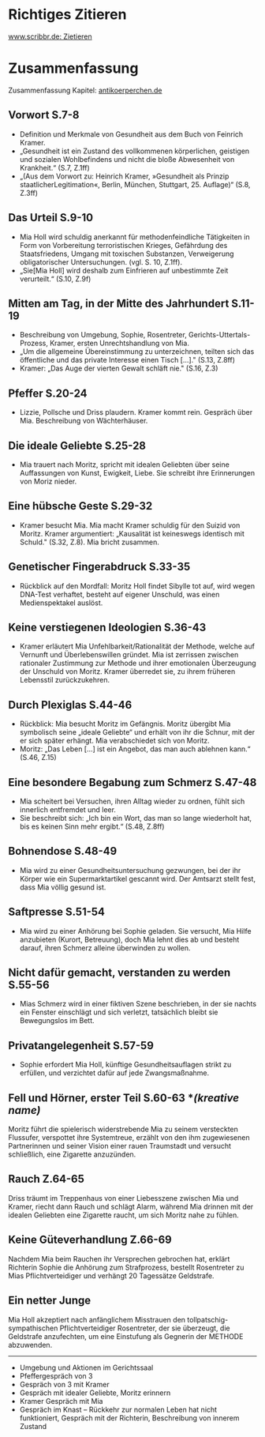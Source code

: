 

# Richtiges Zitieren
[www.scribbr.de: Zietieren](https://www.scribbr.de/richtig-zitieren/zitiertechnik/)


# Zusammenfassung
Zusammenfassung Kapitel: [antikoerperchen.de](https://lyrik.antikoerperchen.de/corpus-delicti-zusammenfassung-kapitel-juli-zeh,text,891.html) 

## Vorwort S.7-8
- Definition und Merkmale von Gesundheit aus dem Buch von Feinrich Kramer.
- „Gesundheit ist ein Zustand des vollkommenen körperlichen, geistigen und sozialen Wohlbefindens und nicht die bloße Abwesenheit von Krankheit.“ (S.7, Z.1ff)
- „(Aus dem Vorwort zu: Heinrich Kramer, »Gesundheit als Prinzip staatlicherLegitimation«, Berlin, München, Stuttgart, 25. Auflage)“ (S.8, Z.3ff)

## Das Urteil S.9-10
- Mia Holl wird schuldig anerkannt für methodenfeindliche Tätigkeiten in Form von Vorbereitung terroristischen Krieges, Gefährdung des Staatsfriedens, Umgang mit toxischen Substanzen, Verweigerung obligatorischer Untersuchungen. (vgl. S. 10, Z.1ff).
- „Sie[Mia Holl] wird deshalb zum Einfrieren auf unbestimmte Zeit verurteilt.“ (S.10, Z.9f)

## Mitten am Tag, in der Mitte des Jahrhundert S.11-19
- Beschreibung von Umgebung, Sophie, Rosentreter, Gerichts-Uttertals-Prozess, Kramer, ersten Unrechtshandlung von Mia.
- „Um die allgemeine Übereinstimmung zu unterzeichnen, teilten sich das öffentliche und das private Interesse einen Tisch [...]." (S.13, Z.8ff)
- Kramer: „Das Auge der vierten Gewalt schläft nie." (S.16, Z.3)

## Pfeffer S.20-24
- Lizzie, Pollsche und Driss plaudern. Kramer kommt rein. Gespräch über Mia. Beschreibung von Wächterhäuser.

## Die ideale Geliebte S.25-28
- Mia trauert nach Moritz, spricht mit idealen Geliebten über seine Auffassungen von Kunst, Ewigkeit, Liebe. Sie schreibt ihre Erinnerungen von Moriz nieder. 

## Eine hübsche Geste S.29-32
- Kramer besucht Mia. Mia macht Kramer schuldig für den Suizid von Moritz. Kramer argumentiert: „Kausalität ist keineswegs identisch mit Schuld." (S.32, Z.8). Mia bricht zusammen.

## Genetischer Fingerabdruck S.33-35
- Rückblick auf den Mordfall: Moritz Holl findet Sibylle tot auf, wird wegen DNA-Test verhaftet, besteht auf eigener Unschuld, was einen Medienspektakel auslöst.

## Keine verstiegenen Ideologien S.36-43
- Kramer erläutert Mia Unfehlbarkeit/Rationalität der Methode, welche auf Vernunft und Überlebenswillen gründet. Mia ist zerrissen zwischen rationaler Zustimmung zur Methode und ihrer emotionalen Überzeugung der Unschuld von Moritz. Kramer überredet sie, zu ihrem früheren Lebensstil zurückzukehren.

## Durch Plexiglas S.44-46
- Rückblick: Mia besucht Moritz im Gefängnis. Moritz übergibt Mia symbolisch seine „ideale Geliebte“ und erhält von ihr die Schnur, mit der er sich später erhängt. Mia verabschiedet sich von Moritz.
- Moritz: „Das Leben [...] ist ein Angebot, das man auch ablehnen kann.“ (S.46, Z.15)

## Eine besondere Begabung zum Schmerz S.47-48
- Mia scheitert bei Versuchen, ihren Alltag wieder zu ordnen, fühlt sich innerlich entfremdet und leer.
- Sie beschreibt sich: „Ich bin ein Wort, das man so lange wiederholt hat, bis es keinen Sinn mehr ergibt.“ (S.48, Z.8ff)

## Bohnendose S.48-49
- Mia wird zu einer Gesundheitsuntersuchung gezwungen, bei der ihr Körper wie ein Supermarktartikel gescannt wird. Der Amtsarzt stellt fest, dass Mia völlig gesund ist.

## Saftpresse S.51-54
- Mia wird zu einer Anhörung bei Sophie geladen. Sie versucht, Mia Hilfe anzubieten (Kurort, Betreuung), doch Mia lehnt dies ab und besteht darauf, ihren Schmerz alleine überwinden zu wollen.

## Nicht dafür gemacht, verstanden zu werden S.55-56
- Mias Schmerz wird in einer fiktiven Szene beschrieben, in der sie nachts ein Fenster einschlägt und sich verletzt, tatsächlich bleibt sie Bewegungslos im Bett.

## Privatangelegenheit S.57-59
- Sophie erfordert Mia Holl, künftige Gesundheitsauflagen strikt zu erfüllen, und verzichtet dafür auf jede Zwangsmaßnahme.

## Fell und Hörner, erster Teil S.60-63 **(kreative name)*
Moritz führt die spielerisch widerstrebende Mia zu seinem versteckten Flussufer, verspottet ihre Systemtreue, erzählt von den ihm zugewiesenen Partnerinnen und seiner Vision einer rauen Traumstadt und versucht schließlich, eine Zigarette anzuzünden.

##  Rauch Z.64-65
Driss träumt im Treppenhaus von einer Liebesszene zwischen Mia und Kramer, riecht dann Rauch und schlägt Alarm, während Mia drinnen mit der idealen Geliebten eine Zigarette raucht, um sich Moritz nahe zu fühlen.

## Keine Güteverhandlung Z.66-69
Nachdem Mia beim Rauchen ihr Versprechen gebrochen hat, erklärt Richterin Sophie die Anhörung zum Strafprozess, bestellt Rosentreter zu Mias Pflichtverteidiger und verhängt 20 Tagessätze Geldstrafe.

## Ein netter Junge 

Mia Holl akzeptiert nach anfänglichem Misstrauen den tollpatschig-sympathischen Pflichtverteidiger Rosentreter, der sie überzeugt, die Geldstrafe anzufechten, um eine Einstufung als Gegnerin der METHODE abzuwenden. 




---
- Umgebung und Aktionen im Gerichtssaal
- Pfeffergespräch von 3
- Gespräch von 3 mit Kramer
- Gespräch mit idealer Geliebte, Moritz erinnern
- Kramer Gespräch mit Mia
- Gespräch im Knast
– Rückkehr zur normalen Leben hat nicht funktioniert, Gespräch mit der Richterin, Beschreibung von innerem Zustand


